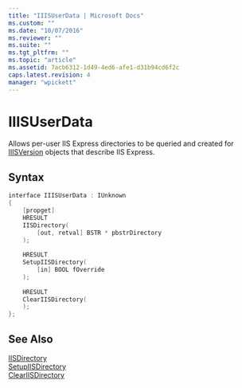 ```yaml
---
title: "IIISUserData | Microsoft Docs"
ms.custom: ""
ms.date: "10/07/2016"
ms.reviewer: ""
ms.suite: ""
ms.tgt_pltfrm: ""
ms.topic: "article"
ms.assetid: 7acb6312-1d49-4ed6-afe1-d31b94cd6f2c
caps.latest.revision: 4
manager: "wpickett"
---
```

# IIISUserData
Allows per-user IIS Express directories to be queried and created for [IIISVersion](../../\extensions/express-api-reference/iiisversion.md) objects that describe IIS Express.  
  
## Syntax  
  
```cpp  
interface IIISUserData : IUnknown  
{  
    [propget]  
    HRESULT  
    IISDirectory(  
        [out, retval] BSTR * pbstrDirectory  
    );  
  
    HRESULT  
    SetupIISDirectory(  
        [in] BOOL fOverride  
    );  
  
    HRESULT  
    ClearIISDirectory(  
    );  
};  
```  
  
## See Also  
 [IISDirectory](../../\extensions/express-api-reference/iisdirectory.md)   
 [SetupIISDirectory](../../\extensions/express-api-reference/setupiisdirectory.md)   
 [ClearIISDirectory](../../\extensions/express-api-reference/cleariisdirectory.md)